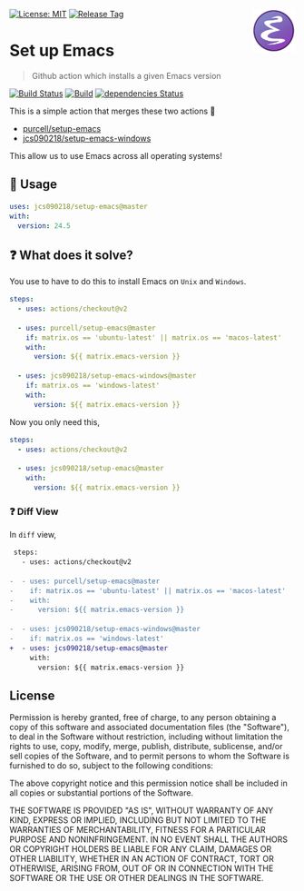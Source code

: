 [![License: MIT](https://img.shields.io/badge/License-MIT-green.svg)](https://opensource.org/licenses/MIT)
[![Release Tag](https://img.shields.io/github/tag/jcs090218/setup-emacs.svg?label=release&logo=github)](https://github.com/jcs090218/setup-emacs/releases/latest)
<a href="#"><img align="right" src="./etc/emacs-logo.png" width="15%"></a>

# Set up Emacs
> Github action which installs a given Emacs version

[![Build Status](https://github.com/jcs090218/setup-emacs/workflows/CI/badge.svg)](https://github.com/jcs090218/setup-emacs/actions)
[![Build](https://github.com/jcs090218/setup-emacs/actions/workflows/build.yml/badge.svg)](https://github.com/jcs090218/setup-emacs/actions/workflows/build.yml)
[![dependencies Status](https://status.david-dm.org/gh/jcs090218/setup-emacs.svg)](https://david-dm.org/jcs090218/setup-emacs)

This is a simple action that merges these two actions 🎉

- [purcell/setup-emacs](https://github.com/purcell/setup-emacs)
- [jcs090218/setup-emacs-windows](https://github.com/jcs090218/setup-emacs-windows)

This allow us to use Emacs across all operating systems!

## 🔨 Usage

```yaml
uses: jcs090218/setup-emacs@master
with:
  version: 24.5
```

## ❓ What does it solve?

You use to have to do this to install Emacs on `Unix` and `Windows`.

```yml
steps:
  - uses: actions/checkout@v2

  - uses: purcell/setup-emacs@master
    if: matrix.os == 'ubuntu-latest' || matrix.os == 'macos-latest'
    with:
      version: ${{ matrix.emacs-version }}

  - uses: jcs090218/setup-emacs-windows@master
    if: matrix.os == 'windows-latest'
    with:
      version: ${{ matrix.emacs-version }}
```

Now you only need this,

```yml
steps:
  - uses: actions/checkout@v2

  - uses: jcs090218/setup-emacs@master
    with:
      version: ${{ matrix.emacs-version }}
```

### ❓ Diff View

In `diff` view,

```diff
 steps:
   - uses: actions/checkout@v2

-  - uses: purcell/setup-emacs@master
-    if: matrix.os == 'ubuntu-latest' || matrix.os == 'macos-latest'
-    with:
-      version: ${{ matrix.emacs-version }}

-  - uses: jcs090218/setup-emacs-windows@master
-    if: matrix.os == 'windows-latest'
+  - uses: jcs090218/setup-emacs@master
     with:
       version: ${{ matrix.emacs-version }}
```

## License

Permission is hereby granted, free of charge, to any person obtaining a copy
of this software and associated documentation files (the "Software"), to deal
in the Software without restriction, including without limitation the rights
to use, copy, modify, merge, publish, distribute, sublicense, and/or sell
copies of the Software, and to permit persons to whom the Software is
furnished to do so, subject to the following conditions:

The above copyright notice and this permission notice shall be included in all
copies or substantial portions of the Software.

THE SOFTWARE IS PROVIDED "AS IS", WITHOUT WARRANTY OF ANY KIND, EXPRESS OR
IMPLIED, INCLUDING BUT NOT LIMITED TO THE WARRANTIES OF MERCHANTABILITY,
FITNESS FOR A PARTICULAR PURPOSE AND NONINFRINGEMENT. IN NO EVENT SHALL THE
AUTHORS OR COPYRIGHT HOLDERS BE LIABLE FOR ANY CLAIM, DAMAGES OR OTHER
LIABILITY, WHETHER IN AN ACTION OF CONTRACT, TORT OR OTHERWISE, ARISING FROM,
OUT OF OR IN CONNECTION WITH THE SOFTWARE OR THE USE OR OTHER DEALINGS IN THE
SOFTWARE.
